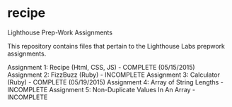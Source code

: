 # recipe
Lighthouse Prep-Work Assignments

This repository contains files that pertain to the Lighthouse Labs prepwork assignments.

Assignment 1: Recipe (Html, CSS, JS) - COMPLETE (05/15/2015)
Assignment 2: FizzBuzz (Ruby) - INCOMPLETE
Assignment 3: Calculator (Ruby) - COMPLETE (05/19/2015)
Assignment 4: Array of String Lengths - INCOMPLETE
Assignment 5: Non-Duplicate Values In An Array - INCOMPLETE
